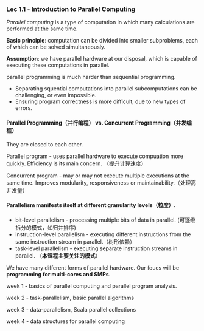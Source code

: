 ### Lec 1.1 - Introduction to Parallel Computing

*Parallel computing* is a type of computation in which many calculations are performed at the same time.

**Basic principle**: computation can be divided into smaller subproblems, each of which can be solved simultaneously.

**Assumption**: we have parallel hardware at our disposal, which is capable of executing these computations in parallel.



parallel programming is much harder than sequential programming.

- Separating squential computations into parallel subcomputations can be challenging, or even impossible.
- Ensuring program correctness is more difficult, due to new types of errors.



#### Parallel Programming（并行编程） vs. Concurrent Programming（并发编程）

They are closed to each other.

Parallel program - uses parallel hardware to execute compuation more quickly. Efficiency is its main concern. （提升计算速度）

Concurrent program - may or may not execute multiple executions at the same time. Improves modularity, responsiveness or maintainability.（处理高并发量）



#### Parallelism manifests itself at different granularity levels（粒度）.

- bit-level parallelism - processing multiple bits of data in parallel. (可逐级拆分的模式，如归并排序)
- instruction-level parallelism - executing different instructions from the same instruction stream in parallel.（树形依赖）
- task-level parallelism - executing separate instruction streams in parallel. （**本课程主要关注的模式**）



We have many different forms of parallel hardware. Our foucs will be **programming for multi-cores and SMPs**.



week 1 - basics of parallel computing and parallel program analysis.

week 2 - task-parallelism, basic parallel algorithms

week 3 - data-parallelism, Scala parallel collections

week 4 - data structures for parallel computing
